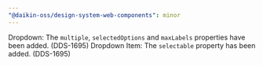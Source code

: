 ```yaml
---
"@daikin-oss/design-system-web-components": minor
---
```


Dropdown: The `multiple`, `selectedOptions` and `maxLabels` properties have been added. (DDS-1695)
Dropdown Item: The `selectable` property has been added. (DDS-1695)
